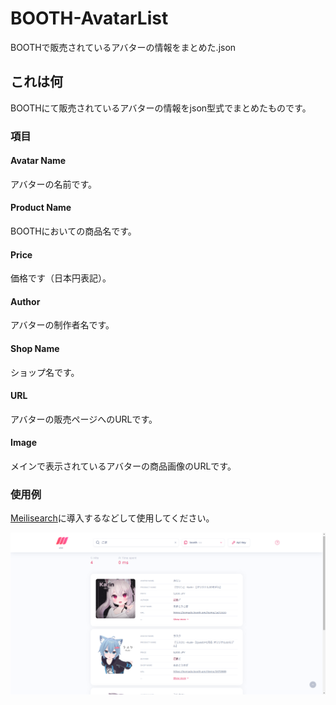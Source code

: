 # BOOTH-AvatarList

BOOTHで販売されているアバターの情報をまとめた.json

## これは何

BOOTHにて販売されているアバターの情報をjson型式でまとめたものです。

### 項目

#### Avatar Name

アバターの名前です。

#### Product Name

BOOTHにおいての商品名です。

#### Price

価格です（日本円表記）。

#### Author

アバターの制作者名です。

#### Shop Name

ショップ名です。

#### URL

アバターの販売ページへのURLです。

#### Image

メインで表示されているアバターの商品画像のURLです。

### 使用例

[Meilisearch](https://www.meilisearch.com)に導入するなどして使用してください。

![Example](https://github.com/routehachi/BOOTH-AvatarList/blob/main/example.png?raw=true)
